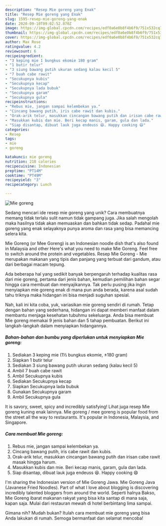 ```yaml
---
description: "Resep Mie goreng yang Enak"
title: "Resep Mie goreng yang Enak"
slug: 1595-resep-mie-goreng-yang-enak
date: 2020-09-10T09:02:52.870Z
image: https://img-global.cpcdn.com/recipes/edf0a6e0b8f4b6f9/751x532cq70/mie-goreng-foto-resep-utama.jpg
thumbnail: https://img-global.cpcdn.com/recipes/edf0a6e0b8f4b6f9/751x532cq70/mie-goreng-foto-resep-utama.jpg
cover: https://img-global.cpcdn.com/recipes/edf0a6e0b8f4b6f9/751x532cq70/mie-goreng-foto-resep-utama.jpg
author: Max Rose
ratingvalue: 4.2
reviewcount: 6
recipeingredient:
- "3 keping mie 1 bungkus ekomie 180 gram"
- "1 butir telur"
- "3 siung bawang putih ukuran sedang kalau kecil 5"
- "7 buah cabe rawit"
- "Secukupnya kubis"
- "Secukupnya kecap"
- "Secukupnya lada bubuk"
- "Secukupnya garam"
- "Secukupnya gula"
recipeinstructions:
- "Rebus mie, jangan sampai kelembekan ya."
- "Cincang bawang putih, iris cabe rawit dan kubis."
- "Orak-arik telur, masukkan cincangan bawang putih dan irisan cabe rawit masak hingga harum."
- "Masukkan kubis dan mie. Beri kecap manis, garam, gula dan lada."
- "Siap disantap, dibuat lauk juga endeuss 😆. Happy cooking 😄"
categories:
- Resep
tags:
- mie
- goreng

katakunci: mie goreng 
nutrition: 218 calories
recipecuisine: Indonesian
preptime: "PT14M"
cooktime: "PT49M"
recipeyield: "3"
recipecategory: Lunch

---
```



![Mie goreng](https://img-global.cpcdn.com/recipes/edf0a6e0b8f4b6f9/751x532cq70/mie-goreng-foto-resep-utama.jpg)

Sedang mencari ide resep mie goreng yang unik? Cara membuatnya memang tidak terlalu sulit namun tidak gampang juga. Jika salah mengolah maka hasilnya tidak akan memuaskan dan bahkan tidak sedap. Padahal mie goreng yang enak selayaknya punya aroma dan rasa yang bisa memancing selera kita.

Mie Goreng (or Mee Goreng) is an Indonesian noodle dish that&#39;s also found in Malaysia and other Here&#39;s what you need to make Mie Goreng. Feel free to switch around the protein and vegetables. Resep Mie Goreng - Mie merupakan makanan yang tipis dan panjang yang terbuat dari gandum, atau dari berbagai macam tepung.

Ada beberapa hal yang sedikit banyak berpengaruh terhadap kualitas rasa dari mie goreng, pertama dari jenis bahan, kemudian pemilihan bahan segar hingga cara membuat dan menyajikannya. Tak perlu pusing jika ingin menyiapkan mie goreng enak di mana pun anda berada, karena asal sudah tahu triknya maka hidangan ini bisa menjadi suguhan spesial.


Nah, kali ini kita coba, yuk, variasikan mie goreng sendiri di rumah. Tetap dengan bahan yang sederhana, hidangan ini dapat memberi manfaat dalam membantu menjaga kesehatan tubuhmu sekeluarga. Anda bisa membuat Mie goreng memakai 9 jenis bahan dan 5 tahap pembuatan. Berikut ini langkah-langkah dalam menyiapkan hidangannya.

<!--inarticleads1-->

##### Bahan-bahan dan bumbu yang diperlukan untuk menyiapkan Mie goreng:

1. Sediakan 3 keping mie (1½ bungkus ekomie, ±180 gram)
1. Siapkan 1 butir telur
1. Sediakan 3 siung bawang putih ukuran sedang (kalau kecil 5)
1. Ambil 7 buah cabe rawit
1. Ambil Secukupnya kubis
1. Sediakan Secukupnya kecap
1. Siapkan Secukupnya lada bubuk
1. Gunakan Secukupnya garam
1. Ambil Secukupnya gula


It is savory, sweet, spicy and incredibly satisfying! Lihat juga resep Mie goreng kuning enak lainnya. Mie goreng / mee goreng is popular food from the street all the way to restaurants. It&#39;s popular in Indonesia, Malaysia, and Singapore. 

<!--inarticleads2-->

##### Cara membuat Mie goreng:

1. Rebus mie, jangan sampai kelembekan ya.
1. Cincang bawang putih, iris cabe rawit dan kubis.
1. Orak-arik telur, masukkan cincangan bawang putih dan irisan cabe rawit masak hingga harum.
1. Masukkan kubis dan mie. Beri kecap manis, garam, gula dan lada.
1. Siap disantap, dibuat lauk juga endeuss 😆. Happy cooking 😄


I&#39;m sharing the Indonesian version of Mie Goreng Jawa. Mie Goreng Java (Javanese Fried Noodles). Part of what I love about blogging is discovering incredibly talented bloggers from around the world. Seperti halnya Bakso, Mie Goreng ibarat makanan rakyat yang bisa kita santap di mana saja, kapan saja. Mulai dari restauran mewah di hotel berbintang lima sampai. 

Gimana nih? Mudah bukan? Itulah cara membuat mie goreng yang bisa Anda lakukan di rumah. Semoga bermanfaat dan selamat mencoba!
